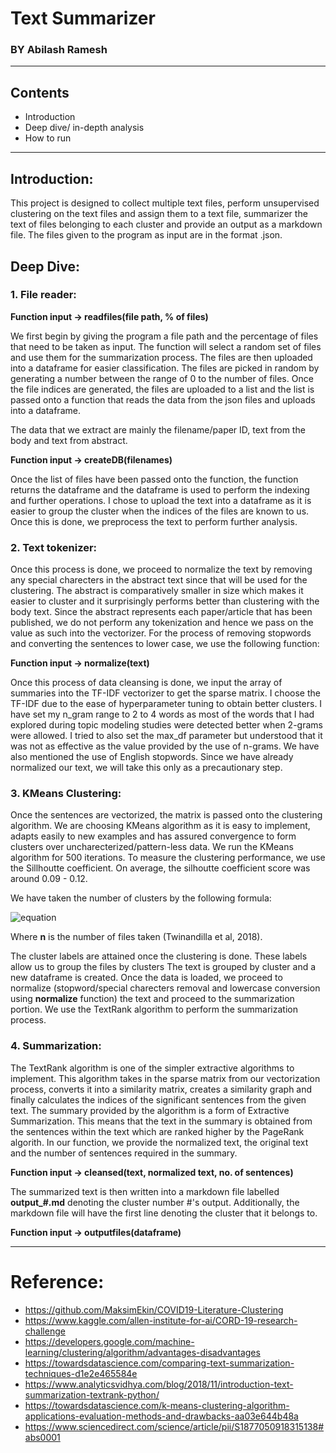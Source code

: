 # Text Summarizer
### BY Abilash Ramesh
-------
## Contents
* Introduction
* Deep dive/ in-depth analysis
* How to run
-------
## Introduction:
This project is designed to collect multiple text files, perform unsupervised clustering on the text files and assign them to a text file, summarizer the text of files belonging to each cluster and provide an output as a markdown file. The files given to the program as input are in the format .json. 

## Deep Dive:

### 1. File reader:

**Function input -> readfiles(file path, % of files)**

We first begin by giving the program a file path and the percentage of files that need to be taken as input. The function will select a random set of files and use them for the summarization process. The files are then uploaded into a dataframe for easier classification. The files are picked in random by generating a number between the range of 0 to the number of files. Once the file indices are generated, the files are uploaded to a list and the list is passed onto a function that reads the data from the json files and uploads into a dataframe. 

The data that we extract are mainly the filename/paper ID, text from the body and text from abstract. 

**Function input -> createDB(filenames)**

Once the list of files have been passed onto the function, the function returns the dataframe and the dataframe is used to perform the indexing and further operations. I chose to upload the text into a dataframe as it is easier to group the cluster when the indices of the files are known to us. Once this is done, we preprocess the text to perform further analysis.

### 2. Text tokenizer:

Once this process is done, we proceed to normalize the text by removing any special charecters in the abstract text since that will be used for the clustering. The abstract is comparatively smaller in size which makes it easier to cluster and it surprisingly performs better than clustering with the body text. Since the abstract represents each paper/article that has been published, we do not perform any tokenization and hence we pass on the value as such into the vectorizer. For the process of removing stopwords and converting the sentences to lower case, we use the following function:

**Function input -> normalize(text)**

Once this process of data cleansing is done, we input the array of summaries into the TF-IDF vectorizer to get the sparse matrix. I choose the TF-IDF due to the ease of hyperparameter tuning to obtain better clusters. I have set my n_gram range to 2 to 4 words as most of the words that I had explored during topic modeling studies were detected better when 2-grams were allowed. I tried to also set the max_df parameter but understood that it was not as effective as the value provided by the use of n-grams. We have also mentioned the use of English stopwords. Since we have already normalized our text, we will take this only as a precautionary step. 

### 3. KMeans Clustering:

Once the sentences are vectorized, the matrix is passed onto the clustering algorithm. We are choosing KMeans algorithm as it is easy to implement, adapts easily to new examples and has assured convergence to form clusters over uncharecterized/pattern-less data. We run the KMeans algorithm for 500 iterations. To measure the clustering performance, we use the Sillhoutte coefficient. On average, the silhoutte coefficient score was around 0.09 - 0.12. 

We have taken the number of clusters by the following formula:

![equation](http://www.sciweavers.org/upload/Tex2Img_1587968682/render.png)

Where **n** is the number of files taken (Twinandilla et al, 2018). 

The cluster labels are attained once the clustering is done. These labels allow us to group the files by clusters 
The text is grouped by cluster and a new dataframe is created. Once the data is loaded, we proceed to normalize (stopword/special charecters removal and lowercase conversion using **normalize** function) the text and proceed to the summarization portion. We use the TextRank algorithm to perform the summarization process. 

### 4. Summarization:
The TextRank algorithm is one of the simpler extractive algorithms to implement. This algorithm takes in the sparse matrix from our vectorization process, converts it into a similarity matrix, creates a similarity graph and finally calculates the indices of the significant sentences from the given text. The summary provided by the algorithm is a form of Extractive Summarization. This means that the text in the summary is obtained from the sentences within the text which are ranked higher by the PageRank algorith. In our function, we provide the normalized text, the original text and the number of sentences required in the summary.

**Function input -> cleansed(text, normalized text, no. of sentences)**

The summarized text is then written into a markdown file labelled **output_#.md** denoting the cluster number #'s output. Additionally, the markdown file will have the first line denoting the cluster that it belongs to. 

**Function input -> outputfiles(dataframe)**

------
# Reference:
* https://github.com/MaksimEkin/COVID19-Literature-Clustering
* https://www.kaggle.com/allen-institute-for-ai/CORD-19-research-challenge
* https://developers.google.com/machine-learning/clustering/algorithm/advantages-disadvantages
* https://towardsdatascience.com/comparing-text-summarization-techniques-d1e2e465584e
* https://www.analyticsvidhya.com/blog/2018/11/introduction-text-summarization-textrank-python/
* https://towardsdatascience.com/k-means-clustering-algorithm-applications-evaluation-methods-and-drawbacks-aa03e644b48a
* https://www.sciencedirect.com/science/article/pii/S1877050918315138#abs0001

